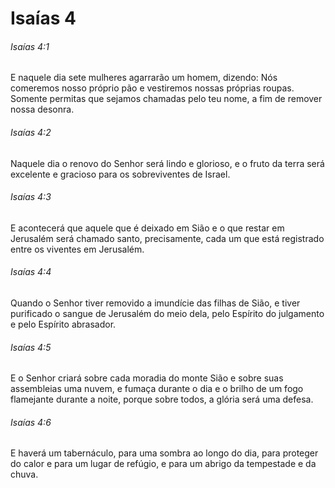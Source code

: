 # Isaías 4

###### Isaías 4:1

E naquele dia sete mulheres agarrarão um homem, dizendo: Nós comeremos nosso próprio pão e vestiremos nossas próprias roupas. Somente permitas que sejamos chamadas pelo teu nome, a fim de remover nossa desonra.

###### Isaías 4:2

Naquele dia o renovo do Senhor será lindo e glorioso, e o fruto da terra será excelente e gracioso para os sobreviventes de Israel.

###### Isaías 4:3

E acontecerá que aquele que é deixado em Sião e o que restar em Jerusalém será chamado santo, precisamente, cada um que está registrado entre os viventes em Jerusalém.

###### Isaías 4:4

Quando o Senhor tiver removido a imundície das filhas de Sião, e tiver purificado o sangue de Jerusalém do meio dela, pelo Espírito do julgamento e pelo Espírito abrasador.

###### Isaías 4:5

E o Senhor criará sobre cada moradia do monte Sião e sobre suas assembleias uma nuvem, e fumaça durante o dia e o brilho de um fogo flamejante durante a noite, porque sobre todos, a glória será uma defesa.

###### Isaías 4:6

E haverá um tabernáculo, para uma sombra ao longo do dia, para proteger do calor e para um lugar de refúgio, e para um abrigo da tempestade e da chuva.

